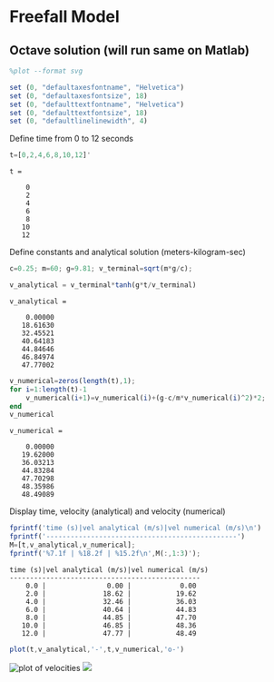 
# Freefall Model
## Octave solution (will run same on Matlab)


```octave
%plot --format svg
```


```octave
set (0, "defaultaxesfontname", "Helvetica")
set (0, "defaultaxesfontsize", 18)
set (0, "defaulttextfontname", "Helvetica")
set (0, "defaulttextfontsize", 18) 
set (0, "defaultlinelinewidth", 4)
```

Define time from 0 to 12 seconds


```octave
t=[0,2,4,6,8,10,12]'
```

    t =
    
        0
        2
        4
        6
        8
       10
       12
    


Define constants and analytical solution (meters-kilogram-sec)


```octave
c=0.25; m=60; g=9.81; v_terminal=sqrt(m*g/c);

v_analytical = v_terminal*tanh(g*t/v_terminal)
```

    v_analytical =
    
        0.00000
       18.61630
       32.45521
       40.64183
       44.84646
       46.84974
       47.77002
    



```octave
v_numerical=zeros(length(t),1);
for i=1:length(t)-1
    v_numerical(i+1)=v_numerical(i)+(g-c/m*v_numerical(i)^2)*2;
end
v_numerical
```

    v_numerical =
    
        0.00000
       19.62000
       36.03213
       44.83284
       47.70298
       48.35986
       48.49089
    


Display time, velocity (analytical) and velocity (numerical)


```octave
fprintf('time (s)|vel analytical (m/s)|vel numerical (m/s)\n')
fprintf('-----------------------------------------------')
M=[t,v_analytical,v_numerical];
fprintf('%7.1f | %18.2f | %15.2f\n',M(:,1:3)');
```

    time (s)|vel analytical (m/s)|vel numerical (m/s)
    -----------------------------------------------
        0.0 |               0.00 |            0.00
        2.0 |              18.62 |           19.62
        4.0 |              32.46 |           36.03
        6.0 |              40.64 |           44.83
        8.0 |              44.85 |           47.70
       10.0 |              46.85 |           48.36
       12.0 |              47.77 |           48.49



```octave
plot(t,v_analytical,'-',t,v_numerical,'o-')
```


![plot of
velocities](https://github.uconn.edu/rcc02007/ME3255S2017/blob/master/lecture_01/output_10_0.svg)
<img
src="https://github.uconn.edu/rcc02007/ME3255S2017/blob/master/lecture_01/output_10_0.svg">

